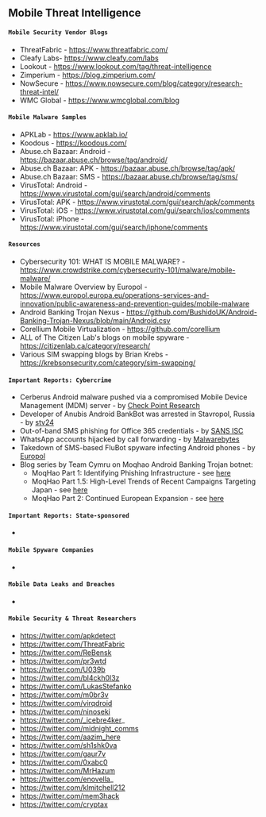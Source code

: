 ## Mobile Threat Intelligence

#### `Mobile Security Vendor Blogs`
- ThreatFabric - https://www.threatfabric.com/
- Cleafy Labs- https://www.cleafy.com/labs
- Lookout - https://www.lookout.com/tag/threat-intelligence
- Zimperium - https://blog.zimperium.com/
- NowSecure - https://www.nowsecure.com/blog/category/research-threat-intel/
- WMC Global - https://www.wmcglobal.com/blog

#### `Mobile Malware Samples`
- APKLab - https://www.apklab.io/
- Koodous - https://koodous.com/
- Abuse.ch Bazaar: Android - https://bazaar.abuse.ch/browse/tag/android/
- Abuse.ch Bazaar: APK - https://bazaar.abuse.ch/browse/tag/apk/
- Abuse.ch Bazaar: SMS - https://bazaar.abuse.ch/browse/tag/sms/
- VirusTotal: Android - https://www.virustotal.com/gui/search/android/comments
- VirusTotal: APK - https://www.virustotal.com/gui/search/apk/comments
- VirusTotal: iOS - https://www.virustotal.com/gui/search/ios/comments
- VirusTotal: iPhone - https://www.virustotal.com/gui/search/iphone/comments

#### `Resources`
- Cybersecurity 101: WHAT IS MOBILE MALWARE? - https://www.crowdstrike.com/cybersecurity-101/malware/mobile-malware/
- Mobile Malware Overview by Europol - https://www.europol.europa.eu/operations-services-and-innovation/public-awareness-and-prevention-guides/mobile-malware
- Android Banking Trojan Nexus - https://github.com/BushidoUK/Android-Banking-Trojan-Nexus/blob/main/Android.csv
- Corellium Mobile Virtualization - https://github.com/corellium
- ALL of The Citizen Lab's blogs on mobile spyware - https://citizenlab.ca/category/research/
- Various SIM swapping blogs by Brian Krebs - https://krebsonsecurity.com/category/sim-swapping/

#### `Important Reports: Cybercrime`
- Cerberus Android malware pushed via a compromised Mobile Device Management (MDM) server - by [Check Point Research](https://research.checkpoint.com/2020/mobile-as-attack-vector-using-mdm/)
- Developer of Anubis Android BankBot was arrested in Stavropol, Russia - by [stv24](https://web.archive.org/web/20210515025455/https://stv24.tv/novosti/izvestnogo-hakera-maza-in-budut-sudit-v-stavropole/)
- Out-of-band SMS phishing for Office 365 credentials - by [SANS ISC](https://isc.sans.edu/forums/diary/Out+of+Band+Phishing+Using+SMS+messages+to+Evade+Network+Detection/27768/)
- WhatsApp accounts hijacked by call forwarding - by [Malwarebytes](https://blog.malwarebytes.com/social-engineering/2022/06/whatsapp-accounts-hijacked-by-call-forwarding/)
- Takedown of SMS-based FluBot spyware infecting Android phones - by [Europol](https://www.europol.europa.eu/media-press/newsroom/news/takedown-of-sms-based-flubot-spyware-infecting-android-phones)
- Blog series by Team Cymru on Moqhao Android Banking Trojan botnet:
  - MoqHao Part 1: Identifying Phishing Infrastructure - see [here](https://team-cymru.com/blog/2021/01/20/moqhao-part-1-identifying-phishing-infrastructure/)
  - MoqHao Part 1.5: High-Level Trends of Recent Campaigns Targeting Japan - see [here](https://team-cymru.com/blog/2021/08/11/moqhao-part-1-5-high-level-trends-of-recent-campaigns-targeting-japan/)
  - MoqHao Part 2: Continued European Expansion - see [here](https://team-cymru.com/blog/2022/04/07/moqhao-part-2-continued-european-expansion/)

#### `Important Reports: State-sponsored`
-

#### `Mobile Spyware Companies`
-

#### `Mobile Data Leaks and Breaches`
-

#### `Mobile Security & Threat Researchers`
- https://twitter.com/apkdetect
- https://twitter.com/ThreatFabric
- https://twitter.com/ReBensk
- https://twitter.com/pr3wtd
- https://twitter.com/U039b
- https://twitter.com/bl4ckh0l3z
- https://twitter.com/LukasStefanko
- https://twitter.com/m0br3v
- https://twitter.com/virqdroid
- https://twitter.com/ninoseki
- https://twitter.com/_icebre4ker_
- https://twitter.com/midnight_comms
- https://twitter.com/aazim_here
- https://twitter.com/sh1shk0va
- https://twitter.com/gaur7v
- https://twitter.com/0xabc0
- https://twitter.com/MrHazum
- https://twitter.com/enovella_
- https://twitter.com/klmitchell212
- https://twitter.com/mem3hack
- https://twitter.com/cryptax
